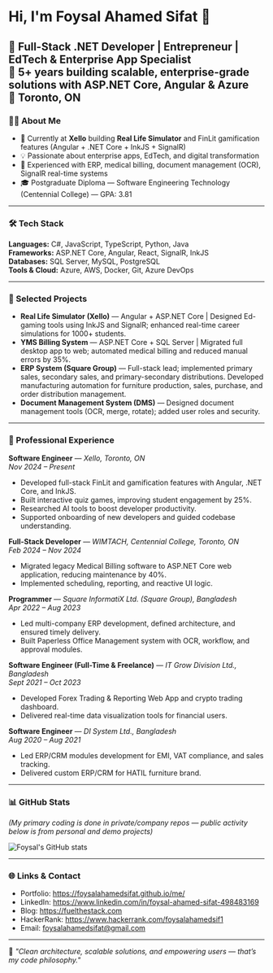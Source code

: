 # Hi, I'm Foysal Ahamed Sifat 👋

🚀 **Full-Stack .NET Developer | Entrepreneur | EdTech & Enterprise App Specialist**  
💼 5+ years building scalable, enterprise-grade solutions with **ASP.NET Core, Angular & Azure**  
📍 Toronto, ON
---

### 👨‍💻 About Me
- 🔭 Currently at **Xello** building **Real Life Simulator** and FinLit gamification features (Angular + .NET Core + InkJS + SignalR)
- 💡 Passionate about enterprise apps, EdTech, and digital transformation
- 🧰 Experienced with ERP, medical billing, document management (OCR), SignalR real-time systems
- 🎓 Postgraduate Diploma — Software Engineering Technology (Centennial College) — GPA: 3.81

---

### 🛠 Tech Stack
**Languages:** C#, JavaScript, TypeScript, Python, Java  
**Frameworks:** ASP.NET Core, Angular, React, SignalR, InkJS  
**Databases:** SQL Server, MySQL, PostgreSQL  
**Tools & Cloud:** Azure, AWS, Docker, Git, Azure DevOps  

---

### 🚀 Selected Projects

- **Real Life Simulator (Xello)** — Angular + ASP.NET Core | Designed Ed-gaming tools using InkJS and SignalR; enhanced real-time career simulations for 1000+ students.  
- **YMS Billing System** — ASP.NET Core + SQL Server | Migrated full desktop app to web; automated medical billing and reduced manual errors by 35%.  
- **ERP System (Square Group)** — Full-stack lead; implemented primary sales, secondary sales, and primary-secondary distributions. Developed manufacturing automation for furniture production, sales, purchase, and order distribution management.  
- **Document Management System (DMS)** — Designed document management tools (OCR, merge, rotate); added user roles and security.  

---

### 💼 Professional Experience

**Software Engineer** — *Xello, Toronto, ON*  
*Nov 2024 – Present*  
- Developed full-stack FinLit and gamification features with Angular, .NET Core, and InkJS.  
- Built interactive quiz games, improving student engagement by 25%.  
- Researched AI tools to boost developer productivity.  
- Supported onboarding of new developers and guided codebase understanding.  

**Full-Stack Developer** — *WIMTACH, Centennial College, Toronto, ON*  
*Feb 2024 – Nov 2024*  
- Migrated legacy Medical Billing software to ASP.NET Core web application, reducing maintenance by 40%.  
- Implemented scheduling, reporting, and reactive UI logic.  

**Programmer** — *Square InformatiX Ltd. (Square Group), Bangladesh*  
*Apr 2022 – Aug 2023*  
- Led multi-company ERP development, defined architecture, and ensured timely delivery.  
- Built Paperless Office Management system with OCR, workflow, and approval modules.  

**Software Engineer (Full-Time & Freelance)** — *IT Grow Division Ltd., Bangladesh*  
*Sept 2021 – Oct 2023*  
- Developed Forex Trading & Reporting Web App and crypto trading dashboard.  
- Delivered real-time data visualization tools for financial users.  

**Software Engineer** — *DI System Ltd., Bangladesh*  
*Aug 2020 – Aug 2021*  
- Led ERP/CRM modules development for EMI, VAT compliance, and sales tracking.  
- Delivered custom ERP/CRM for HATIL furniture brand.  

---

### 📊 GitHub Stats
*(My primary coding is done in private/company repos — public activity below is from personal and demo projects)*

![Foysal's GitHub stats](https://github-readme-stats.vercel.app/api?username=foysalahamedsifat&show_icons=true&theme=radical)

---

### 🌐 Links & Contact
- Portfolio: https://foysalahamedsifat.github.io/me/  
- LinkedIn: https://www.linkedin.com/in/foysal-ahamed-sifat-498483169  
- Blog: https://fuelthestack.com  
- HackerRank: https://www.hackerrank.com/foysalahamedsif1  
- Email: foysalahamedsifat@gmail.com  

---

💬 *"Clean architecture, scalable solutions, and empowering users — that’s my code philosophy."*
